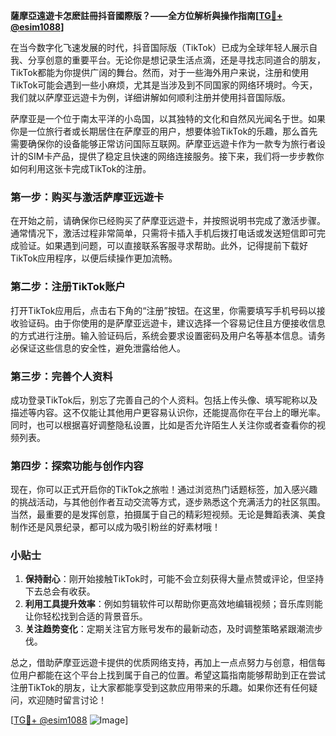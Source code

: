 **薩摩亞遠遊卡怎麽註冊抖音國際版？——全方位解析與操作指南[[TG💪+ @esim1088](https://t.me/s/esim1088)]**

在当今数字化飞速发展的时代，抖音国际版（TikTok）已成为全球年轻人展示自我、分享创意的重要平台。无论你是想记录生活点滴，还是寻找志同道合的朋友，TikTok都能为你提供广阔的舞台。然而，对于一些海外用户来说，注册和使用TikTok可能会遇到一些小麻烦，尤其是当涉及到不同国家的网络环境时。今天，我们就以萨摩亚远遊卡为例，详细讲解如何顺利注册并使用抖音国际版。

萨摩亚是一个位于南太平洋的小岛国，以其独特的文化和自然风光闻名于世。如果你是一位旅行者或长期居住在萨摩亚的用户，想要体验TikTok的乐趣，那么首先需要确保你的设备能够正常访问国际互联网。萨摩亚远遊卡作为一款专为旅行者设计的SIM卡产品，提供了稳定且快速的网络连接服务。接下来，我们将一步步教你如何利用这张卡完成TikTok的注册。

### 第一步：购买与激活萨摩亚远遊卡

在开始之前，请确保你已经购买了萨摩亚远遊卡，并按照说明书完成了激活步骤。通常情况下，激活过程非常简单，只需将卡插入手机后拨打电话或发送短信即可完成验证。如果遇到问题，可以直接联系客服寻求帮助。此外，记得提前下载好TikTok应用程序，以便后续操作更加流畅。

### 第二步：注册TikTok账户

打开TikTok应用后，点击右下角的“注册”按钮。在这里，你需要填写手机号码以接收验证码。由于你使用的是萨摩亚远遊卡，建议选择一个容易记住且方便接收信息的方式进行注册。输入验证码后，系统会要求设置密码及用户名等基本信息。请务必保证这些信息的安全性，避免泄露给他人。

### 第三步：完善个人资料

成功登录TikTok后，别忘了完善自己的个人资料。包括上传头像、填写昵称以及描述等内容。这不仅能让其他用户更容易认识你，还能提高你在平台上的曝光率。同时，也可以根据喜好调整隐私设置，比如是否允许陌生人关注你或者查看你的视频列表。

### 第四步：探索功能与创作内容

现在，你可以正式开启你的TikTok之旅啦！通过浏览热门话题标签，加入感兴趣的挑战活动，与其他创作者互动交流等方式，逐步熟悉这个充满活力的社区氛围。当然，最重要的是发挥创意，拍摄属于自己的精彩短视频。无论是舞蹈表演、美食制作还是风景纪录，都可以成为吸引粉丝的好素材哦！

### 小贴士

1. **保持耐心**：刚开始接触TikTok时，可能不会立刻获得大量点赞或评论，但坚持下去总会有收获。
2. **利用工具提升效率**：例如剪辑软件可以帮助你更高效地编辑视频；音乐库则能让你轻松找到合适的背景音乐。
3. **关注趋势变化**：定期关注官方账号发布的最新动态，及时调整策略紧跟潮流步伐。

总之，借助萨摩亚远遊卡提供的优质网络支持，再加上一点点努力与创意，相信每位用户都能在这个平台上找到属于自己的位置。希望这篇指南能够帮助到正在尝试注册TikTok的朋友，让大家都能享受到这款应用带来的乐趣。如果你还有任何疑问，欢迎随时留言讨论！

[[TG💪+ @esim1088](https://t.me/s/esim1088) ![Image](https://i.postimg.cc/4NQfJmqS/Snipaste-2025-05-13-00-14-12.png)]